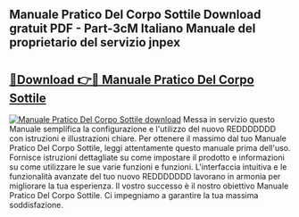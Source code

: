 ## Manuale Pratico Del Corpo Sottile Download gratuit PDF - Part-3cM Italiano Manuale del proprietario del servizio jnpex

# <h2><a href="http://dfecf2.blite.top/?on=Manuale+Pratico+Del+Corpo+Sottile">🔗Download 👉🔴 Manuale Pratico Del Corpo Sottile</a></h2>

[![Manuale Pratico Del Corpo Sottile download](https://i.imgur.com/lujVjoI.png)](http://dfecf2.blite.top/?on=Manuale+Pratico+Del+Corpo+Sottile)
Messa in servizio questo Manuale semplifica la configurazione e l'utilizzo del nuovo REDDDDDDD con istruzioni e illustrazioni chiare. Per ottenere il massimo dal tuo Manuale Pratico Del Corpo Sottile, leggi attentamente questo manuale prima dell'uso. Fornisce istruzioni dettagliate su come impostare il prodotto e informazioni su come utilizzare le sue varie funzioni e funzioni. L'interfaccia intuitiva e le funzionalità avanzate del tuo nuovo REDDDDDDD lavorano in armonia per migliorare la tua esperienza. Il vostro successo è il nostro obiettivo Manuale Pratico Del Corpo Sottile. Ci impegniamo a garantire la tua massima soddisfazione.
